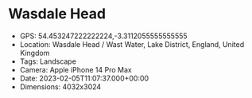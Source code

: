 # Wasdale Head

- GPS: 54.453247222222224,-3.3112055555555555
- Location: Wasdale Head / Wast Water, Lake District, England, United Kingdom
- Tags: Landscape
- Camera: Apple iPhone 14 Pro Max
- Date: 2023-02-05T11:07:37.000+00:00
- Dimensions: 4032x3024
